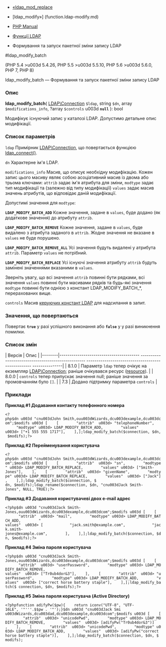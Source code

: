 - [«ldap_mod_replace](function.ldap-mod-replace.md)
- [ldap_modify»] (function.ldap-modify.md)

- [PHP Manual](index.md)
- [Функції LDAP](ref.ldap.md)
- Формування та запуск пакетної зміни запису LDAP

#ldap_modify_batch

(PHP 5.4 \>u003d 5.4.26, PHP 5.5 \>u003d 5.5.10, PHP 5.6 \>u003d 5.6.0, PHP 7, PHP
8)

ldap_modify_batch — Формування та запуск пакетної зміни запису
LDAP

### Опис

**ldap_modify_batch**(
[LDAP\Connection](class.ldap-connection.md) `$ldap`,
string `$dn`,
array `$modifications_info`,
?array `$controls` u003d **`null`**
): bool

Модифікує існуючий запис у каталозі LDAP. Допустимо детальне
опис модифікації.

### Список параметрів

`ldap`
Примірник [LDAP\Connection](class.ldap-connection.md), що повертається
функцією [ldap_connect()](function.ldap-connect.md).

`dn`
Характерне ім'я LDAP.

`modifications_info`
Масив, що описує необхідну модифікацію. Кожен запис цього масиву
являє собою асоціативний масив із двома або трьома ключами:
`attrib` задає ім'я атрибута для зміни, `modtype` задає тип
модифікації та (залежно від типу модифікації) `values` задає масив
значень атрибутів, що відповідає даній модифікації.

Допустимі значення для `modtype`:

**`LDAP_MODIFY_BATCH_ADD`**
Кожне значення, задане в `values`, буде додано (як додаткове
значення) до атрибуту `attrib`.

**`LDAP_MODIFY_BATCH_REMOVE`**
Кожне значення, задане в `values`, буде видалено з атрибута заданого
в `attrib`. Жодне значення не вказане в `values` не буде порушено.

**`LDAP_MODIFY_BATCH_REMOVE_ALL`**
Усі значення будуть видалені у атрибута `attrib`. Параметр `values` не
потрібний.

**`LDAP_MODIFY_BATCH_REPLACE`**
Усі існуючі значення атрибуту `attrib` будуть замінені значеннями
вказаними в `values`.

Зверніть увагу, що всі значення `attrib` повинні бути рядками, всі
значення `values` повинні бути масивами рядків та будь-які значення `modtype`
повинні бути однією з констант LDAP_MODIFY_BATCH\_\*, перерахованих вище.

`controls`
Масив [керуючих констант LDAP](ldap.controls.md) для надсилання в
запит.

### Значення, що повертаються

Повертає **`true`** у разі успішного виконання або **`false`** у
у разі виникнення помилки.

### Список змін

| Версія | Опис |
|--------|---------------------------------------- -------------------------------------------------- -------------------------------------------------- ---------------|
| 8.1.0 | Параметр `ldap` тепер очікує на екземпляр [LDAP\Connection](class.ldap-connection.md); раніше очікувався ресурс ([resource](language.types.resource.md)). |
| 8.0.0 | `controls` тепер припускає значення null; раніше значення за промовчанням було `[]`. |
| 7.3 | Додано підтримку параметра `controls` |

### Приклади

**Приклад #1 Додавання контакту телефонного номера**

` <?php$dn u003d "cnu003dJohn Smith,ouu003dWizards,dcu003dexample,dcu003dcom";$modifs u003d [    [        "attrib"  u003d> "telephoneNumber",        "modtype" u003d> LDAP_MODIFY_BATCH_ADD,        "values" u003d> ["+1 555 555 1717"],    ],];ldap_modify_batch($connection, $dn, $modifs);?> `

**Приклад #2 Перейменування користувача**

` <?php$dn u003d "cnu003dJohn Smith,ouu003dWizards,dcu003dexample,dcu003dcom";$modifs u003d [    [        "attrib"  u003d> "sn",        "modtype" u003d> LDAP_MODIFY_BATCH_REPLACE,        "values" u003d> ["Smith-Jones"],    ],    [        "attrib"  u003d> "givenName",        "modtype" u003d> LDAP_MODIFY_BATCH_REPLACE,        "values"  u003d> ["Jack"],    ],];ldap_modify_batch($connection, $ dn, $modifs);ldap_rename($connection, $dn, "cnu003dJack Smith-Jones", NULL, TRUE);?> `

**Приклад #3 Додавання користувачеві двох e-mail адрес**

` <?php$dn u003d "cnu003dJack Smith-Jones,ouu003dWizards,dcu003dexample,dcu003dcom";$modifs u003d [    [        "attrib"  u003d> "mail",        "modtype" u003d> LDAP_MODIFY_BATCH_ADD,        " values"  u003d> [            "jack.smith@example.com",            "jack.smith-jones@example.com",        ],    ],];ldap_modify_batch($connection, $dn, $modifs);?> `

**Приклад #4 Зміна пароля користувача**

` <?php$dn u003d "cnu003dJack Smith-Jones,ouu003dWizards,dcu003dexample,dcu003dcom";$modifs u003d [    [        "attrib"  u003d> "userPassword",        "modtype" u003d> LDAP_MODIFY_BATCH_REMOVE,        " values"  u003d> ["Tr0ub4dor&3"],    ],    [        "attrib"  u003d> "userPassword",        "modtype" u003d> LDAP_MODIFY_BATCH_ADD,        "values"  u003d> ["correct horse battery staple"],    ],];ldap_modify_batch($ connection, $dn, $modifs);?> `

**Приклад #5 Зміна пароля користувача (Active Directory)**

` <?phpfunction adifyPw($pw){    return iconv("UTF-8", "UTF-16LE", '"'''.$$pw . '"');}$dn u003d "cnu003dJack Smi u003dWizards,dcu003dad,dcu003dexample,dcu003dcom";$modifs u003d [    [        "attrib"  u003d> "unicodePwd",        "modtype" u003d> LDAP_MODIFY_BATCH_REMOVE,        "values"  u003d> [adifyPw("Tr0ub4dor&3")] ,    ],    [        "attrib"  u003d> "unicodePwd",        "modtype" u003d> LDAP_MODIFY_BATCH_ADD,        "values"  u003d> [adifyPw("correct horse battery staple")],    ],];ldap_modify_batch($connection, $dn, $ modifs); `
